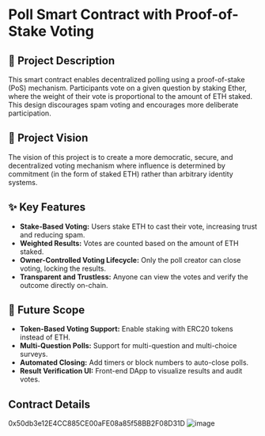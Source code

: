# Poll Smart Contract with Proof-of-Stake Voting

## 📘 Project Description
This smart contract enables decentralized polling using a proof-of-stake (PoS) mechanism. Participants vote on a given question by staking Ether, where the weight of their vote is proportional to the amount of ETH staked. This design discourages spam voting and encourages more deliberate participation.

## 🎯 Project Vision
The vision of this project is to create a more democratic, secure, and decentralized voting mechanism where influence is determined by commitment (in the form of staked ETH) rather than arbitrary identity systems.

## ✨ Key Features
- **Stake-Based Voting:** Users stake ETH to cast their vote, increasing trust and reducing spam.
- **Weighted Results:** Votes are counted based on the amount of ETH staked.
- **Owner-Controlled Voting Lifecycle:** Only the poll creator can close voting, locking the results.
- **Transparent and Trustless:** Anyone can view the votes and verify the outcome directly on-chain.

## 🚀 Future Scope
- **Token-Based Voting Support:** Enable staking with ERC20 tokens instead of ETH.
- **Multi-Question Polls:** Support for multi-question and multi-choice surveys.
- **Automated Closing:** Add timers or block numbers to auto-close polls.
- **Result Verification UI:** Front-end DApp to visualize results and audit votes.


## Contract Details
0x50db3e12E4CC885CE00aFE08a85f58BB2F08D31D
![image](https://github.com/user-attachments/assets/07eb5ee5-94d4-4e14-9aab-673b3b663a0a)

